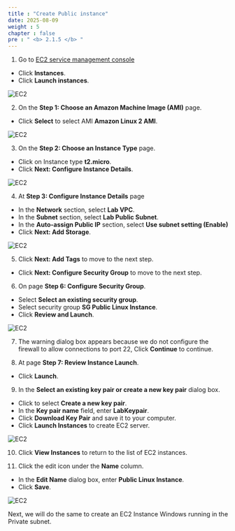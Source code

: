 ```yaml
---
title : "Create Public instance"
date: 2025-08-09
weight : 5
chapter : false
pre : " <b> 2.1.5 </b> "
---
```


1. Go to [EC2 service management console](https://console.aws.amazon.com/ec2/v2/home)
  + Click **Instances**.
  + Click **Launch instances**.
  
![EC2](/images/2.prerequisite/027-createec2.png)

2. On the **Step 1: Choose an Amazon Machine Image (AMI)** page.
  + Click **Select** to select AMI **Amazon Linux 2 AMI**.
  
![EC2](/images/2.prerequisite/028-createec2.png)

3. On the **Step 2: Choose an Instance Type** page.
 + Click on Instance type **t2.micro**.
 + Click **Next: Configure Instance Details**.
 
![EC2](/images/2.prerequisite/029-createec2.png)

4. At **Step 3: Configure Instance Details** page
  + In the **Network** section, select **Lab VPC**.
  + In the **Subnet** section, select **Lab Public Subnet**.
  + In the **Auto-assign Public IP** section, select **Use subnet setting (Enable)**
  + Click **Next: Add Storage**.

![EC2](/images/2.prerequisite/030-createec2.png)

5. Click **Next: Add Tags** to move to the next step.
  + Click **Next: Configure Security Group** to move to the next step.


6. On page **Step 6: Configure Security Group**.
  + Select **Select an existing security group**.
  + Select security group **SG Public Linux Instance**.
  + Click **Review and Launch**.

![EC2](/images/2.prerequisite/031-createec2.png)

7. The warning dialog box appears because we do not configure the firewall to allow connections to port 22, Click **Continue** to continue.

8. At page **Step 7: Review Instance Launch**.
  + Click **Launch**.

9. In the **Select an existing key pair or create a new key pair** dialog box.
  + Click to select **Create a new key pair**.
  + In the **Key pair name** field, enter **LabKeypair**.
  + Click **Download Key Pair** and save it to your computer.
  + Click **Launch Instances** to create EC2 server.

![EC2](/images/2.prerequisite/032-createec2.png)

10. Click **View Instances** to return to the list of EC2 instances.

11. Click the edit icon under the **Name** column.
  + In the **Edit Name** dialog box, enter **Public Linux Instance**.
  + Click **Save**.

![EC2](/images/2.prerequisite/033-createec2.png)

Next, we will do the same to create an EC2 Instance Windows running in the Private subnet.